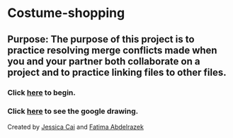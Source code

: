 # Costume-shopping

## Purpose: The purpose of this project is to practice resolving merge conflicts made when you and your partner both collaborate on a project and to practice linking files to other files. 
### Click [here](home.md) to begin.
### Click [here](https://docs.google.com/a/hstat.org/drawings/d/1OAfvHvDJfSvIEUEcANOPI_EK8jG20bRAgWgp0C_ezVQ/edit?usp=sharing) to see the google drawing.

Created by [Jessica Cai](https://github.com/jessicac3732) and [Fatima Abdelrazek](https://github.com/fatmaelzahraaa7613)



